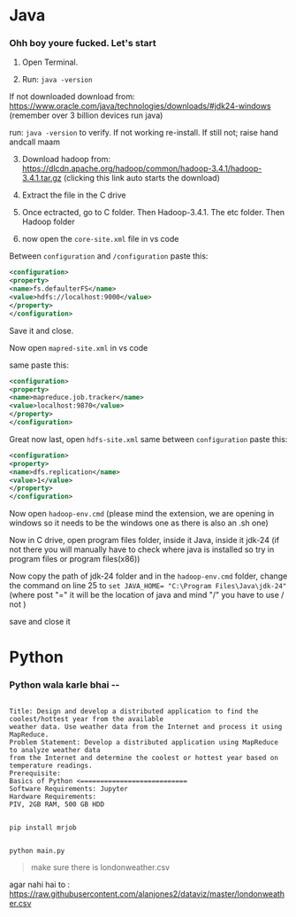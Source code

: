 # Java

### Ohh boy youre fucked. Let's start

1. Open Terminal.

2. Run: `java -version`

If not downloaded download from: https://www.oracle.com/java/technologies/downloads/#jdk24-windows (remember over 3 billion devices run java)

run: `java -version` to verify. If not working re-install. If still not; raise hand andcall maam

3. Download hadoop from: https://dlcdn.apache.org/hadoop/common/hadoop-3.4.1/hadoop-3.4.1.tar.gz
   (clicking this link auto starts the download)

4. Extract the file in the C drive

5. Once ectracted, go to C folder. Then Hadoop-3.4.1. The etc folder. Then Hadoop folder

6. now open the `core-site.xml` file in vs code

Between `configuration` and `/configuration` paste this:

```xml
<configuration>
<property>
<name>fs.defaulterFS</name>
<value>hdfs://localhost:9000</value>
</property>
</configuration>
```

Save it and close.

Now open `mapred-site.xml` in vs code

same paste this:

```xml
<configuration>
<property>
<name>mapreduce.job.tracker</name>
<value>localhost:9870</value>
</property>
</configuration>
```

Great now last, open `hdfs-site.xml`
same between `configuration` paste this:

```xml
<configuration>
<property>
<name>dfs.replication</name>
<value>1</value>
</property>
</configuration>
```

Now open `hadoop-env.cmd` (please mind the extension, we are opening in windows so it needs to be the windows one as there is also an .sh one)

Now in C drive, open program files folder, inside it Java, inside it jdk-24 (if not there you will manually have to check where java is installed so try in program files or program files(x86))

Now copy the path of jdk-24 folder and in the `hadoop-env.cmd` folder, change the command on line 25 to `set JAVA_HOME= "C:\Program Files\Java\jdk-24"` (where post "=" it will be the location of java and mind "/" you have to use / not \)

save and close it

# Python

### Python wala karle bhai --

```

Title: Design and develop a distributed application to find the coolest/hottest year from the available
weather data. Use weather data from the Internet and process it using MapReduce.
Problem Statement: Develop a distributed application using MapReduce to analyze weather data
from the Internet and determine the coolest or hottest year based on temperature readings.
Prerequisite:
Basics of Python <===========================
Software Requirements: Jupyter
Hardware Requirements:
PIV, 2GB RAM, 500 GB HDD

```

```

pip install mrjob

```

```

python main.py

```

> make sure there is londonweather.csv

agar nahi hai to : https://raw.githubusercontent.com/alanjones2/dataviz/master/londonweather.csv

```

```

```

```
